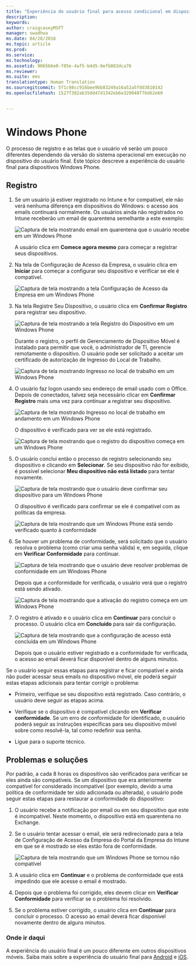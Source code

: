 ```yaml
---
title: "Experiência do usuário final para acesso condicional em dispositivos Windows Phone"
description: 
keywords: 
author: craigcaseyMSFT
manager: swadhwa
ms.date: 04/28/2016
ms.topic: article
ms.prod: 
ms.service: 
ms.technology: 
ms.assetid: 906566e0-f05e-4af5-b4d5-0efb083dca76
ms.reviewer: 
ms.suite: ems
translationtype: Human Translation
ms.sourcegitcommit: 5f1c98cc916bee9bb83249a16a52a5fdd3810142
ms.openlocfilehash: 1527f382ab35dd47d1342eb6e320048f76d62e60


---
```


# Windows Phone

O processo de registro e as telas que o usuário vê serão um pouco diferentes dependendo da versão do sistema operacional em execução no dispositivo do usuário final.  Este tópico descreve a experiência do usuário final para dispositivos Windows Phone.

## Registro

1.  Se um usuário já estiver registrado no Intune e for compatível, ele não verá nenhuma diferença em dispositivos do Windows: o acesso aos emails continuará normalmente. Os usuários ainda não registrados no Intune receberão um email de quarentena semelhante a este exemplo:

    ![Captura de tela mostrando email em quarentena que o usuário recebe em um Windows Phone](./media/ProtectEmail/EUX-Windows-quarantineEmail.png)

    A usuário clica em **Comece agora mesmo** para começar a registrar seus dispositivos.

2.  Na tela de Configuração de Acesso da Empresa, o usuário clica em **Iniciar** para começar a configurar seu dispositivo e verificar se ele é compatível.

    ![Captura de tela mostrando a tela Configuração de Acesso da Empresa em um Windows Phone](./media/ProtectEmail/EUX-Windows1-company-Access-Setup.png)

3.  Na tela Registre Seu Dispositivo, o usuário clica em **Confirmar Registro** para registrar seu dispositivo.

    ![Captura de tela mostrando a tela Registro do Dispositivo em um Windows Phone](./media/ProtectEmail/EUX-Windows3-enroll-Device.png)

    Durante o registro, o perfil de Gerenciamento de Dispositivo Móvel é instalado para permitir que você, o administrador de TI, gerencie remotamente o dispositivo. O usuário pode ser solicitado a aceitar um certificado de autorização de Ingresso do Local de Trabalho.

    ![Captura de tela mostrando Ingresso no local de trabalho em um Windows Phone](./media/ProtectEmail/EUX-Windows4-workplaceJoin1.png)

4.  O usuário faz logon usando seu endereço de email usado com o Office. Depois de conectados, talvez seja necessário clicar em **Confirmar Registro** mais uma vez para continuar a registrar seu dispositivo.

    ![Captura de tela mostrando Ingresso no local de trabalho em andamento em um Windows Phone](./media/ProtectEmail/EUX-Windows5-workplaceJoin2.png)

    O dispositivo é verificado para ver se ele está registrado.

    ![Captura de tela mostrando que o registro do dispositivo começa em um Windows Phone](./media/ProtectEmail/EUX-Windows6-checking-Enrollment.png)

5.  O usuário conclui então o processo de registro selecionando seu dispositivo e clicando em **Selecionar**. Se seu dispositivo não for exibido, é possível selecionar **Meu dispositivo não está listado** para tentar novamente.

    ![Captura de tela mostrando que o usuário deve confirmar seu dispositivo para um Windows Phone](./media/ProtectEmail/EUX-Windows7-confirm-Device.png)

    O dispositivo é verificado para confirmar se ele é compatível com as políticas da empresa.

    ![Captura de tela mostrando que um Windows Phone está sendo verificado quanto à conformidade](./media/ProtectEmail/EUX-Windows9-checking-Compliance.png)

6.  Se houver um problema de conformidade, será solicitado que o usuário resolva o problema (como criar uma senha válida) e, em seguida, clique em **Verificar Conformidade** para continuar.

    ![Captura de tela mostrando que o usuário deve resolver problemas de conformidade em um Windows Phone](./media/ProtectEmail/EUX-Windows13-resolve-Compliance.png)

    Depois que a conformidade for verificada, o usuário verá que o registro está sendo ativado.

    ![Captura de tela mostrando que a ativação do registro começa em um Windows Phone](./media/ProtectEmail/EUX-Windows10-activating-Enrollment.png)

7.  O registro é ativado e o usuário clica em **Continuar** para concluir o processo. O usuário clica em **Concluído** para sair da configuração.

    ![Captura de tela mostrando que a configuração de acesso está concluída em um Windows Phone](./media/ProtectEmail/EUX-Windows11-COMPLETE.png)

    Depois que o usuário estiver registrado e a conformidade for verificada, o acesso ao email deverá ficar disponível dentro de alguns minutos.

Se o usuário seguir essas etapas para registrar e ficar compatível e ainda não puder acessar seus emails no dispositivo móvel, ele poderá seguir estas etapas adicionais para tentar corrigir o problema:

-   Primeiro, verifique se seu dispositivo está registrado. Caso contrário, o usuário deve seguir as etapas acima.

-   Verifique se o dispositivo é compatível clicando em **Verificar conformidade**. Se um erro de conformidade for identificado, o usuário poderá seguir as instruções específicas para seu dispositivo móvel sobre como resolvê-la, tal como redefinir sua senha.

-   Ligue para o suporte técnico.

## Problemas e soluções
Por padrão, a cada 8 horas os dispositivos são verificados para verificar se eles ainda são compatíveis. Se um dispositivo que era anteriormente compatível for considerado incompatível (por exemplo, devido a uma política de conformidade ter sido adicionada ou alterada), o usuário pode seguir estas etapas para restaurar a conformidade do dispositivo:

1.  O usuário recebe a notificação por email ou em seu dispositivo que este é incompatível. Neste momento, o dispositivo está em quarentena no Exchange.

2.  Se o usuário tentar acessar o email, ele será redirecionado para a tela de Configuração de Acesso da Empresa do Portal da Empresa do Intune em que se é mostrado se eles estão fora de conformidade.

    ![Captura de tela mostrando que um Windows Phone se tornou não compatível](./media/ProtectEmail/EUX-Windows14-OutOfCompliance.png)

3.  A usuário clica em **Continuar** e o problema de conformidade que está impedindo que ele acesse o email é mostrado.

4.  Depois que o problema foi corrigido, eles devem clicar em **Verificar Conformidade** para verificar se o problema foi resolvido.

5.  Se o problema estiver corrigido, o usuário clica em **Continuar** para concluir o processo. O acesso ao email deverá ficar disponível novamente dentro de alguns minutos.

### Onde ir daqui
A experiência do usuário final é um pouco diferente em outros dispositivos móveis. Saiba mais sobre a experiência do usuário final para [Android](end-user-experience-conditional-access-android.md) e [iOS](end-user-experience-conditional-access-ios.md).



<!--HONumber=Jun16_HO4-->


